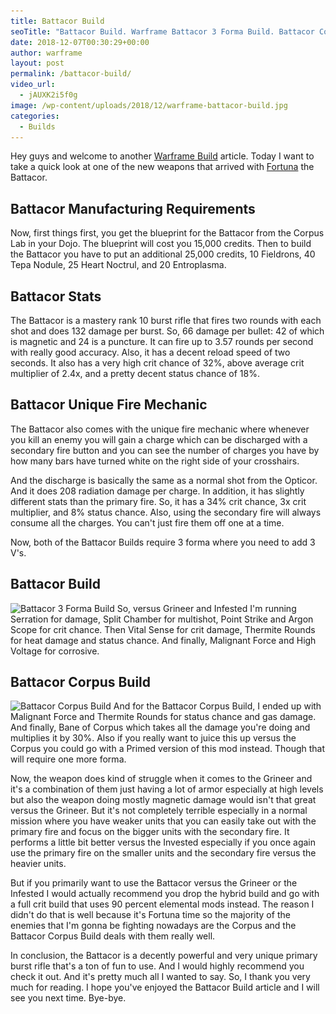 ```yaml
---
title: Battacor Build
seoTitle: "Battacor Build. Warframe Battacor 3 Forma Build. Battacor Corpus Build"
date: 2018-12-07T00:30:29+00:00
author: warframe
layout: post
permalink: /battacor-build/
video_url:
  - jAUXK2i5f0g
image: /wp-content/uploads/2018/12/warframe-battacor-build.jpg
categories:
  - Builds
---
```

Hey guys and welcome to another [Warframe Build](/builds/ "Warframe Builds") article. Today I want to take a quick look at one of the new weapons that arrived with [Fortuna](/fortuna/ "Warframe Fortuna") the Battacor. <!--more-->

## Battacor Manufacturing Requirements
Now, first things first, you get the blueprint for the Battacor from the Corpus Lab in your Dojo. The blueprint will cost you 15,000 credits. Then to build the Battacor you have to put an additional 25,000 credits, 10 Fieldrons, 40 Tepa Nodule, 25 Heart Noctrul, and 20 Entroplasma.

## Battacor Stats
The Battacor is a mastery rank 10 burst rifle that fires two rounds with each shot and does 132 damage per burst. So, 66 damage per bullet: 42 of which is magnetic and 24 is a puncture. It can fire up to 3.57 rounds per second with really good accuracy. Also, it has a decent reload speed of two seconds. It also has a very high crit chance of 32%, above average crit multiplier of 2.4x, and a pretty decent status chance of 18%. 

## Battacor Unique Fire Mechanic
The Battacor also comes with the unique fire mechanic where whenever you kill an enemy you will gain a charge which can be discharged with a secondary fire button and you can see the number of charges you have by how many bars have turned white on the right side of your crosshairs. 

And the discharge is basically the same as a normal shot from the Opticor. And it does 208 radiation damage per charge. In addition, it has slightly different stats than the primary fire. So, it has a 34% crit chance, 3x crit multiplier, and 8% status chance. Also, using the secondary fire will always consume all the charges. You can't just fire them off one at a time. 

Now, both of the Battacor Builds require 3 forma where you need to add 3 V's.
## Battacor Build
<img src='/wp-content/uploads/2018/12/warframe-battacor-3-forma-build.jpg' title='Warframe Battacor Build' alt='Battacor 3 Forma Build' width='750' height='265' class='alignnone size-large' srcset='/wp-content/uploads/2018/12/warframe-battacor-3-forma-build-1024x371.jpg 1024w, /wp-content/uploads/2018/12/warframe-battacor-3-forma-build-300x109.jpg 300w, /wp-content/uploads/2018/12/warframe-battacor-3-forma-build-768x278.jpg 768w, /wp-content/uploads/2018/12/warframe-battacor-3-forma-build.jpg 1525w' sizes='(max-width: 750px) 100vw, 750px'/>
So, versus Grineer and Infested I'm running Serration for damage, Split Chamber for multishot, Point Strike and Argon Scope for crit chance. Then Vital Sense for crit damage, Thermite Rounds for heat damage and status chance. And finally, Malignant Force and High Voltage for corrosive. 

## Battacor Corpus Build 
<img src='/wp-content/uploads/2018/12/warframe-battacor-corpus-build.jpg' title='Warframe Battacor Corpus Build' alt='Battacor Corpus Build' width='750' height='265' class='alignnone size-large' srcset='/wp-content/uploads/2018/12/warframe-battacor-corpus-build-1024x364.jpg 1024w, /wp-content/uploads/2018/12/warframe-battacor-corpus-build-300x107.jpg 300w, /wp-content/uploads/2018/12/warframe-battacor-corpus-build-768x273.jpg 768w, /wp-content/uploads/2018/12/warframe-battacor-corpus-build.jpg 1539w' sizes='(max-width: 750px) 100vw, 750px'/>
And for the Battacor Corpus Build, I ended up with Malignant Force and Thermite Rounds for status chance and gas damage. And finally, Bane of Corpus which takes all the damage you're doing and multiplies it by 30%. Also if you really want to juice this up versus the Corpus you could go with a Primed version of this mod instead. Though that will require one more forma. 

Now, the weapon does kind of struggle when it comes to the Grineer and it's a combination of them just having a lot of armor especially at high levels but also the weapon doing mostly magnetic damage would isn't that great versus the Grineer. But it's not completely terrible especially in a normal mission where you have weaker units that you can easily take out with the primary fire and focus on the bigger units with the secondary fire. It performs a little bit better versus the Invested especially if you once again use the primary fire on the smaller units and the secondary fire versus the heavier units. 

But if you primarily want to use the Battacor versus the Grineer or the Infested I would actually recommend you drop the hybrid build and go with a full crit build that uses 90 percent elemental mods instead. The reason I didn't do that is well because it's Fortuna time so the majority of the enemies that I'm gonna be fighting nowadays are the Corpus and the Battacor Corpus Build deals with them really well. 

In conclusion, the Battacor is a decently powerful and very unique primary burst rifle that's a ton of fun to use. And I would highly recommend you check it out. And it's pretty much all I wanted to say. So, I thank you very much for reading. I hope you've enjoyed the Battacor Build article and I will see you next time. Bye-bye.